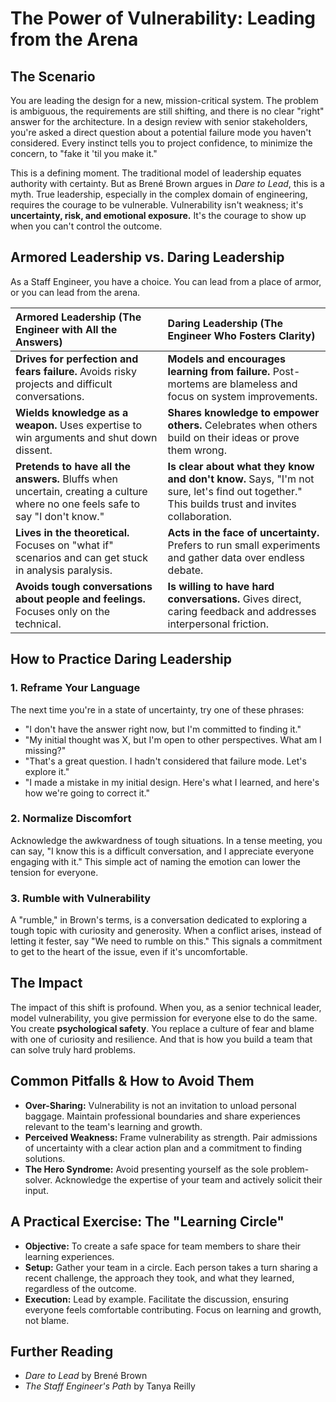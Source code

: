 # The Power of Vulnerability: Leading from the Arena

## The Scenario

You are leading the design for a new, mission-critical system. The problem is ambiguous, the requirements are still shifting, and there is no clear "right" answer for the architecture. In a design review with senior stakeholders, you're asked a direct question about a potential failure mode you haven't considered. Every instinct tells you to project confidence, to minimize the concern, to "fake it 'til you make it."

This is a defining moment. The traditional model of leadership equates authority with certainty. But as Brené Brown argues in _Dare to Lead_, this is a myth. True leadership, especially in the complex domain of engineering, requires the courage to be vulnerable. Vulnerability isn't weakness; it's **uncertainty, risk, and emotional exposure.** It's the courage to show up when you can't control the outcome.

## Armored Leadership vs. Daring Leadership

As a Staff Engineer, you have a choice. You can lead from a place of armor, or you can lead from the arena.

| Armored Leadership (The Engineer with All the Answers)                                                                         | Daring Leadership (The Engineer Who Fosters Clarity)                                                                                          |
| :----------------------------------------------------------------------------------------------------------------------------- | :-------------------------------------------------------------------------------------------------------------------------------------------- |
| **Drives for perfection and fears failure.** Avoids risky projects and difficult conversations.                                | **Models and encourages learning from failure.** Post-mortems are blameless and focus on system improvements.                                 |
| **Wields knowledge as a weapon.** Uses expertise to win arguments and shut down dissent.                                       | **Shares knowledge to empower others.** Celebrates when others build on their ideas or prove them wrong.                                      |
| **Pretends to have all the answers.** Bluffs when uncertain, creating a culture where no one feels safe to say "I don't know." | **Is clear about what they know and don't know.** Says, "I'm not sure, let's find out together." This builds trust and invites collaboration. |
| **Lives in the theoretical.** Focuses on "what if" scenarios and can get stuck in analysis paralysis.                          | **Acts in the face of uncertainty.** Prefers to run small experiments and gather data over endless debate.                                    |
| **Avoids tough conversations about people and feelings.** Focuses only on the technical.                                       | **Is willing to have hard conversations.** Gives direct, caring feedback and addresses interpersonal friction.                                |

## How to Practice Daring Leadership

### 1. Reframe Your Language

The next time you're in a state of uncertainty, try one of these phrases:

- "I don't have the answer right now, but I'm committed to finding it."
- "My initial thought was X, but I'm open to other perspectives. What am I missing?"
- "That's a great question. I hadn't considered that failure mode. Let's explore it."
- "I made a mistake in my initial design. Here's what I learned, and here's how we're going to correct it."

### 2. Normalize Discomfort

Acknowledge the awkwardness of tough situations. In a tense meeting, you can say, "I know this is a difficult conversation, and I appreciate everyone engaging with it." This simple act of naming the emotion can lower the tension for everyone.

### 3. Rumble with Vulnerability

A "rumble," in Brown's terms, is a conversation dedicated to exploring a tough topic with curiosity and generosity. When a conflict arises, instead of letting it fester, say "We need to rumble on this." This signals a commitment to get to the heart of the issue, even if it's uncomfortable.

## The Impact

The impact of this shift is profound. When you, as a senior technical leader, model vulnerability, you give permission for everyone else to do the same. You create **psychological safety**. You replace a culture of fear and blame with one of curiosity and resilience. And that is how you build a team that can solve truly hard problems.

## Common Pitfalls & How to Avoid Them

- **Over-Sharing:** Vulnerability is not an invitation to unload personal baggage. Maintain professional boundaries and share experiences relevant to the team's learning and growth.
- **Perceived Weakness:** Frame vulnerability as strength. Pair admissions of uncertainty with a clear action plan and a commitment to finding solutions.
- **The Hero Syndrome:** Avoid presenting yourself as the sole problem-solver. Acknowledge the expertise of your team and actively solicit their input.

## A Practical Exercise: The "Learning Circle"

- **Objective:** To create a safe space for team members to share their learning experiences.
- **Setup:** Gather your team in a circle. Each person takes a turn sharing a recent challenge, the approach they took, and what they learned, regardless of the outcome.
- **Execution:** Lead by example. Facilitate the discussion, ensuring everyone feels comfortable contributing. Focus on learning and growth, not blame.

## Further Reading

- _Dare to Lead_ by Brené Brown
- _The Staff Engineer's Path_ by Tanya Reilly
